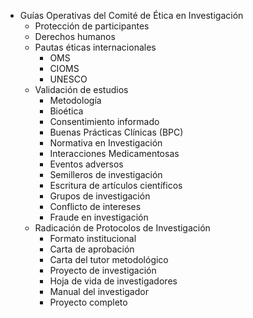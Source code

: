 - Guías Operativas del Comité de Ética en Investigación
  - Protección de participantes
  - Derechos humanos
  - Pautas éticas internacionales
    - OMS
    - CIOMS
    - UNESCO
  - Validación de estudios
    - Metodología
    - Bioética
    - Consentimiento informado
    - Buenas Prácticas Clínicas (BPC)
    - Normativa en Investigación
    - Interacciones Medicamentosas
    - Eventos adversos
    - Semilleros de investigación
    - Escritura de artículos científicos
    - Grupos de investigación
    - Conflicto de intereses
    - Fraude en investigación
  - Radicación de Protocolos de Investigación
    - Formato institucional
    - Carta de aprobación
    - Carta del tutor metodológico
    - Proyecto de investigación
    - Hoja de vida de investigadores
    - Manual del investigador
    - Proyecto completo